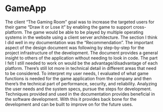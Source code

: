 # GameApp
The client “The Gaming Room” goal was to increase the targeted users for their game “Draw it or Lose it” by enabling the game to support cross-platform. The game would be able to be played by multiple operating systems in the website using a client server architecture. The section I think I did well in my documentation was the “Recommendation”. The important aspect of the design document was following by step-by-step for the project infrastructure of the development. The document provides a general insight to others of the application without needing to look in code. The part I felt I still needed to work on would be the advantage/disadvantage of each platform. There’s still lot more in technical detail in different areas that need to be considered. To interpret my user needs, I evaluated of what game functions is needed for the game application from the company and then there’s the technical part of performance, security, and reliability. Analyzing the user needs and the system specs, pursue the steps for development. Techniques provided and used in the documentation provides beneficial in the software development. With this it provides back bone for the development and can be built to improve on for the future uses. 
